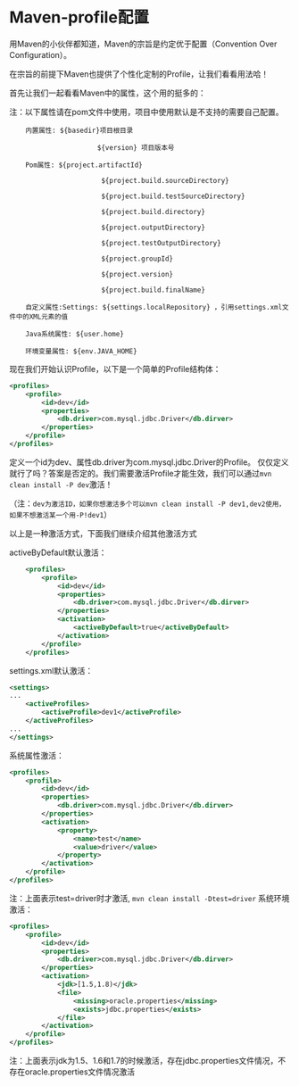 # Maven-profile配置

用Maven的小伙伴都知道，Maven的宗旨是约定优于配置（Convention Over Configuration）。

在宗旨的前提下Maven也提供了个性化定制的Profile，让我们看看用法哈！

首先让我们一起看看Maven中的属性，这个用的挺多的：

注：以下属性请在pom文件中使用，项目中使用默认是不支持的需要自己配置。

        内置属性: ${basedir}项目根目录

                          ${version} 项目版本号

        Pom属性: ${project.artifactId}

                           ${project.build.sourceDirectory}

                           ${project.build.testSourceDirectory}

                           ${project.build.directory}

                           ${project.outputDirectory}

                           ${project.testOutputDirectory}

                           ${project.groupId}

                           ${project.version}

                           ${project.build.finalName}

        自定义属性:Settings: ${settings.localRepository} ，引用settings.xml文件中的XML元素的值

        Java系统属性: ${user.home}

        环境变量属性: ${env.JAVA_HOME}


现在我们开始认识Profile，以下是一个简单的Profile结构体：

```xml
<profiles>
    <profile>
        <id>dev</id>
        <properties>
            <db.driver>com.mysql.jdbc.Driver</db.dirver>
        </properties>
    </profile>
</profiles>
```

定义一个id为dev、属性db.driver为com.mysql.jdbc.Driver的Profile。
仅仅定义就行了吗？答案是否定的。我们需要激活Profile才能生效，我们可以通过```mvn clean install -P dev```激活！

（注：```dev为激活ID，如果你想激活多个可以mvn clean install -P dev1,dev2使用，如果不想激活某一个用-P!dev1```）

以上是一种激活方式，下面我们继续介绍其他激活方式

activeByDefault默认激活：

```xml
	<profiles>
		<profile>
			<id>dev</id>
			<properties>
				<db.driver>com.mysql.jdbc.Driver</db.dirver>
			</properties>
			<activation>  
				<activeByDefault>true</activeByDefault>  
			</activation>  
		</profile>
	</profiles>
```

settings.xml默认激活： 

```xml
<settings>  
...  
	<activeProfiles>  
	    <activeProfile>dev1</activeProfile>  
	</activeProfiles>  
...  
</settings> 
```


系统属性激活： 

```xml
<profiles>
    <profile>
        <id>dev</id>
        <properties>
            <db.driver>com.mysql.jdbc.Driver</db.dirver>
        </properties>
        <activation>  
            <property>  
                <name>test</name>  
                <value>driver</value>
            </property>
        </activation>  
    </profile>
</profiles>
```

注：上面表示test=driver时才激活, ```mvn clean install -Dtest=driver```
系统环境激活：

```xml
<profiles>
    <profile>
        <id>dev</id>
        <properties>
            <db.driver>com.mysql.jdbc.Driver</db.dirver>
        </properties>
        <activation>  
            <jdk>[1.5,1.8)</jdk>
            <file>   
                <missing>oracle.properties</missing>   
                <exists>jdbc.properties</exists>   
            </file>
        </activation>
    </profile>
</profiles>
```
注：上面表示jdk为1.5、1.6和1.7的时候激活，存在jdbc.properties文件情况，不存在oracle.properties文件情况激活
